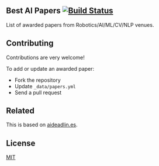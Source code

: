 ## Best AI Papers [![Build Status](https://travis-ci.com/clemense/ai-bestpapers.svg?branch=gh-pages)](https://travis-ci.com/clemense/ai-bestpapers)

List of awarded papers from Robotics/AI/ML/CV/NLP venues.

## Contributing

Contributions are very welcome!

To add or update an awarded paper:
- Fork the repository
- Update `_data/papers.yml`
- Send a pull request

## Related

This is based on [aideadlin.es](https://github.com/abhshkdz/ai-deadlines).

## License

[MIT](LICENSE)
